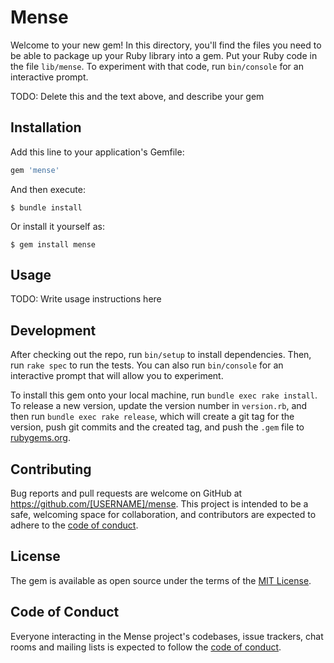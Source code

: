 # Mense

Welcome to your new gem! In this directory, you'll find the files you need to be able to package up your Ruby library into a gem. Put your Ruby code in the file `lib/mense`. To experiment with that code, run `bin/console` for an interactive prompt.

TODO: Delete this and the text above, and describe your gem

## Installation

Add this line to your application's Gemfile:

```ruby
gem 'mense'
```

And then execute:

    $ bundle install

Or install it yourself as:

    $ gem install mense

## Usage

TODO: Write usage instructions here

## Development

After checking out the repo, run `bin/setup` to install dependencies. Then, run `rake spec` to run the tests. You can also run `bin/console` for an interactive prompt that will allow you to experiment.

To install this gem onto your local machine, run `bundle exec rake install`. To release a new version, update the version number in `version.rb`, and then run `bundle exec rake release`, which will create a git tag for the version, push git commits and the created tag, and push the `.gem` file to [rubygems.org](https://rubygems.org).

## Contributing

Bug reports and pull requests are welcome on GitHub at https://github.com/[USERNAME]/mense. This project is intended to be a safe, welcoming space for collaboration, and contributors are expected to adhere to the [code of conduct](https://github.com/[USERNAME]/mense/blob/master/CODE_OF_CONDUCT.md).

## License

The gem is available as open source under the terms of the [MIT License](https://opensource.org/licenses/MIT).

## Code of Conduct

Everyone interacting in the Mense project's codebases, issue trackers, chat rooms and mailing lists is expected to follow the [code of conduct](https://github.com/[USERNAME]/mense/blob/master/CODE_OF_CONDUCT.md).
